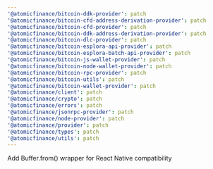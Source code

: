 ```yaml
---
'@atomicfinance/bitcoin-ddk-provider': patch
'@atomicfinance/bitcoin-cfd-address-derivation-provider': patch
'@atomicfinance/bitcoin-cfd-provider': patch
'@atomicfinance/bitcoin-ddk-address-derivation-provider': patch
'@atomicfinance/bitcoin-dlc-provider': patch
'@atomicfinance/bitcoin-esplora-api-provider': patch
'@atomicfinance/bitcoin-esplora-batch-api-provider': patch
'@atomicfinance/bitcoin-js-wallet-provider': patch
'@atomicfinance/bitcoin-node-wallet-provider': patch
'@atomicfinance/bitcoin-rpc-provider': patch
'@atomicfinance/bitcoin-utils': patch
'@atomicfinance/bitcoin-wallet-provider': patch
'@atomicfinance/client': patch
'@atomicfinance/crypto': patch
'@atomicfinance/errors': patch
'@atomicfinance/jsonrpc-provider': patch
'@atomicfinance/node-provider': patch
'@atomicfinance/provider': patch
'@atomicfinance/types': patch
'@atomicfinance/utils': patch
---
```


Add Buffer.from() wrapper for React Native compatibility

